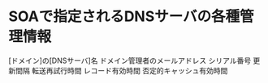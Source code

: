 # SOAで指定されるDNSサーバの各種管理情報
 [ドメイン]の[DNSサーバ]名
 ドメイン管理者のメールアドレス
 シリアル番号
 更新間隔
 転送再試行時間
 レコード有効時間
 否定的キャッシュ有効時間
